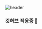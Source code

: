 ![header](https://capsule-render.vercel.app/api?type=waving&text=Druids&nbsp;Developer&fontSize=40&fontAlign=30&fontColor=d6ace6&animation=fadeIn&height=170&fontAlignY=30)
### 깃허브 적응중 👋

<!--
**SeungYeon04/SeungYeon04** is a ✨ _special_ ✨ repository because its `README.md` (this file) appears on your GitHub profile.

Here are some ideas to get you started:

- 🔭 I’m currently working on ...
- 🌱 I’m currently learning ...
- 👯 I’m looking to collaborate on ...
- 🤔 I’m looking for help with ...
- 💬 Ask me about ...
- 📫 How to reach me: ...
- 😄 Pronouns: ...
- ⚡ Fun fact: ...
-->

